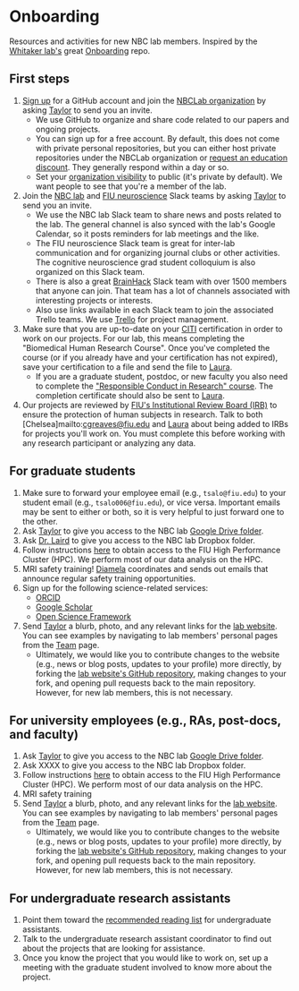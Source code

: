 # Onboarding
Resources and activities for new NBC lab members. Inspired by the [Whitaker lab's](https://github.com/WhitakerLab) great [Onboarding](https://github.com/WhitakerLab/Onboarding) repo.

## First steps
1. [Sign up](https://github.com/join?source=header-home) for a GitHub account and join the [NBCLab organization](https://github.com/NBCLab) by asking [Taylor](mailto:tsalo006@fiu.edu) to send you an invite.
    - We use GitHub to organize and share code related to our papers and ongoing projects.
    - You can sign up for a free account. By default, this does not come with private personal repositories, but you can either host private repositories under the NBCLab organization or [request an education discount](https://help.github.com/articles/applying-for-an-academic-research-discount/). They generally respond within a day or so.
    - Set your [organization visibility](https://github.com/orgs/NBCLab/people) to public (it's private by default). We want people to see that you're a member of the lab.
2. Join the [NBC lab](https://neuroinformaticslab.slack.com) and [FIU neuroscience](https://fiuneuro.slack.com) Slack teams by asking [Taylor](mailto:tsalo006@fiu.edu) to send you an invite.
    - We use the NBC lab Slack team to share news and posts related to the lab. The general channel is also synced with the lab's Google Calendar, so it posts reminders for lab meetings and the like.
    - The FIU neuroscience Slack team is great for inter-lab communication and for organizing journal clubs or other activities. The cognitive neuroscience grad student colloquium is also organized on this Slack team.
    - There is also a great [BrainHack](https://brainhack-slack-invite.herokuapp.com) Slack team with over 1500 members that anyone can join. That team has a lot of channels associated with interesting projects or interests.
    - Also use links available in each Slack team to join the associated Trello teams. We use [Trello](https://trello.com) for project management.
3. Make sure that you are up-to-date on your [CITI](https://about.citiprogram.org/en/homepage/) certification in order to work on our projects. For our lab, this means completing the "Biomedical Human Research Course". Once you've completed the course (or if you already have and your certification has not expired), save your certification to a file and send the file to [Laura](mailto:lucros@fiu.edu).
    - If you are a graduate student, postdoc, or new faculty you also need to complete the ["Responsible Conduct in Research" course](http://research.fiu.edu/rcr/training/). The completion certificate should also be sent to [Laura](mailto:lucros@fiu.edu).
4. Our projects are reviewed by [FIU's Institutional Review Board (IRB)](http://research.fiu.edu/irb/) to ensure the protection of human subjects in research. Talk to both [Chelsea]mailto:cgreaves@fiu.edu and [Laura](mailto:lucros@fiu.edu) about being added to IRBs for projects you'll work on. You must complete this before working with any research participant or analyzing any data.

## For graduate students
1. Make sure to forward your employee email (e.g., `tsalo@fiu.edu`) to your student email (e.g., `tsalo006@fiu.edu`), or vice versa. Important emails may be sent to either or both, so it is very helpful to just forward one to the other.
2. Ask [Taylor](mailto:tsalo006@fiu.edu) to give you access to the NBC lab [Google Drive folder](https://drive.google.com/drive/u/0/folders/0B543K-QXbp21WERUMkc5SVhjODg).
3. Ask [Dr. Laird](mailto:alaird@fiu.edu) to give you access to the NBC lab Dropbox folder.
4. Follow instructions [here](http://ircc.fiu.edu/accounts/) to obtain access to the FIU High Performance Cluster (HPC). We perform most of our data analysis on the HPC.
5. MRI safety training! [Diamela](mailto:darencib@fiu.edu) coordinates and sends out emails that announce regular safety training opportunities.
6. Sign up for the following science-related services:
    - [ORCID](https://orcid.org)
    - [Google Scholar](https://scholar.google.com)
    - [Open Science Framework](https://osf.io)
6. Send [Taylor](mailto:tsalo006@fiu.edu) a blurb, photo, and any relevant links for the [lab website](https://nbclab.github.io). You can see examples by navigating to lab members' personal pages from the [Team](https://nbclab.github.io/team/) page.
    - Ultimately, we would like you to contribute changes to the website (e.g., news or blog posts, updates to your profile) more directly, by forking the [lab website's GitHub repository](https://github.com/NBCLab/NBCLab.github.io), making changes to your fork, and opening pull requests back to the main repository. However, for new lab members, this is not necessary.

## For university employees (e.g., RAs, post-docs, and faculty)
1. Ask [Taylor](mailto:tsalo006@fiu.edu) to give you access to the NBC lab [Google Drive folder](https://drive.google.com/drive/u/0/folders/0B543K-QXbp21WERUMkc5SVhjODg).
2. Ask XXXX to give you access to the NBC lab Dropbox folder.
3. Follow instructions [here](http://ircc.fiu.edu/accounts/) to obtain access to the FIU High Performance Cluster (HPC). We perform most of our data analysis on the HPC.
4. MRI safety training
5. Send [Taylor](mailto:tsalo006@fiu.edu) a blurb, photo, and any relevant links for the [lab website](https://nbclab.github.io). You can see examples by navigating to lab members' personal pages from the [Team](https://nbclab.github.io/team/) page.
    - Ultimately, we would like you to contribute changes to the website (e.g., news or blog posts, updates to your profile) more directly, by forking the [lab website's GitHub repository](https://github.com/NBCLab/NBCLab.github.io), making changes to your fork, and opening pull requests back to the main repository. However, for new lab members, this is not necessary.

## For undergraduate research assistants
1. Point them toward the [recommended reading list](http://google.com) for undergraduate assistants.
2. Talk to the undergraduate research assistant coordinator to find out about the projects that are looking for assistance.
3. Once you know the project that you would like to work on, set up a meeting with the graduate student involved to know more about the project.
